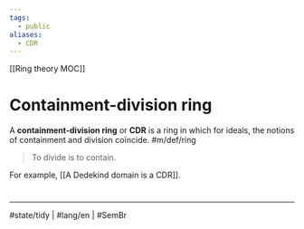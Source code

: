 ```yaml
---
tags:
  - public
aliases:
  - CDR
---
```

[[Ring theory MOC]]
# Containment-division ring

A **containment-division ring** or **CDR** is a ring in which for ideals, the notions of containment and division coïncide. #m/def/ring 

> To divide is to contain.

For example, [[A Dedekind domain is a CDR]].

#
---
#state/tidy | #lang/en | #SemBr
